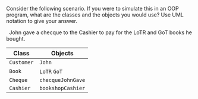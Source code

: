 <panel header="{{ icon_Q }} Identify Classes and Objects">
<question>

Consider the following scenario. If you were to simulate this in an OOP program, what are the classes and the objects you would use? Use UML notation to give your answer.

<tip-box> 
  
John gave a checque to the Cashier to pay for the LoTR and GoT books he bought.

</tip-box>

<div slot="hint">

Class      | Objects
---------- | -------
`Customer` | `John`
`Book`     | `LoTR` `GoT`
`Cheque`   | `checqueJohnGave`
`Cashier`  | `bookshopCashier`

</div>

</question>
</panel>
